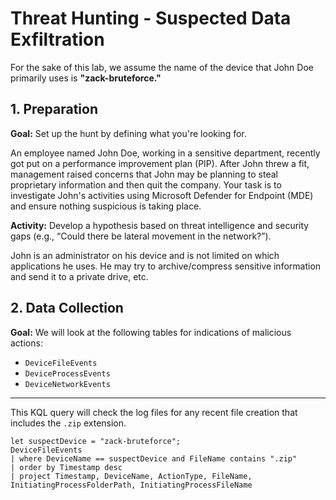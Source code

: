 # Threat Hunting - Suspected Data Exfiltration

For the sake of this lab, we assume the name of the device that John Doe primarily uses is **"zack-bruteforce."**

## 1. Preparation

**Goal:** Set up the hunt by defining what you're looking for.

An employee named John Doe, working in a sensitive department, recently got put on a performance improvement plan (PIP). After John threw a fit, management raised concerns that John may be planning to steal proprietary information and then quit the company. Your task is to investigate John's activities using Microsoft Defender for Endpoint (MDE) and ensure nothing suspicious is taking place.

**Activity:** Develop a hypothesis based on threat intelligence and security gaps (e.g., “Could there be lateral movement in the network?”).

John is an administrator on his device and is not limited on which applications he uses. He may try to archive/compress sensitive information and send it to a private drive, etc.

## 2. Data Collection

**Goal:** We will look at the following tables for indications of malicious actions:
- `DeviceFileEvents`
- `DeviceProcessEvents`
- `DeviceNetworkEvents`

___

This KQL query will check the log files for any recent file creation that includes the `.zip` extension.

```kql
let suspectDevice = "zack-bruteforce";
DeviceFileEvents
| where DeviceName == suspectDevice and FileName contains ".zip"
| order by Timestamp desc
| project Timestamp, DeviceName, ActionType, FileName, InitiatingProcessFolderPath, InitiatingProcessFileName
```
